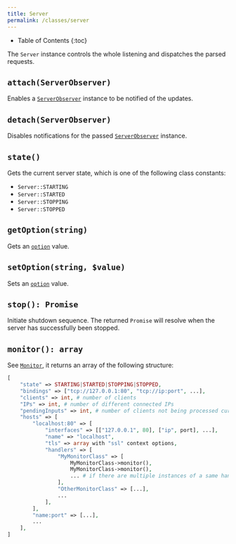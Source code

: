 ```yaml
---
title: Server
permalink: /classes/server
---
```


* Table of Contents
{:toc}

The `Server` instance controls the whole listening and dispatches the parsed requests.

## `attach(ServerObserver)`

Enables a [`ServerObserver`](serverobserver.html) instance to be notified of the updates.

## `detach(ServerObserver)`

Disables notifications for the passed [`ServerObserver`](serverobserver.html) instance.

## `state()`

Gets the current server state, which is one of the following class constants:

* `Server::STARTING`
* `Server::STARTED`
* `Server::STOPPING`
* `Server::STOPPED`

## `getOption(string)`

Gets an [`option`](options.html) value.

## `setOption(string, $value)`

Sets an [`option`](options.html) value.

## `stop(): Promise`

Initiate shutdown sequence. The returned `Promise` will resolve when the server has successfully been stopped.

## `monitor(): array`

See [`Monitor`](monitor.html), it returns an array of the following structure:

```php
[
	"state" => STARTING|STARTED|STOPPING|STOPPED,
	"bindings" => ["tcp://127.0.0.1:80", "tcp://ip:port", ...],
	"clients" => int, # number of clients
	"IPs" => int, # number of different connected IPs
	"pendingInputs" => int, # number of clients not being processed currently
	"hosts" => [
		"localhost:80" => [
			"interfaces" => [["127.0.0.1", 80], ["ip", port], ...],
			"name" => "localhost",
			"tls" => array with "ssl" context options,
			"handlers" => [
				"MyMonitorClass" => [
					MyMonitorClass->monitor(),
					MyMonitorClass->monitor(),
					... # if there are multiple instances of a same handler
				],
				"OtherMonitorClass" => [...],
				...
			],
		],
		"name:port" => [...],
		...
	],
]
```